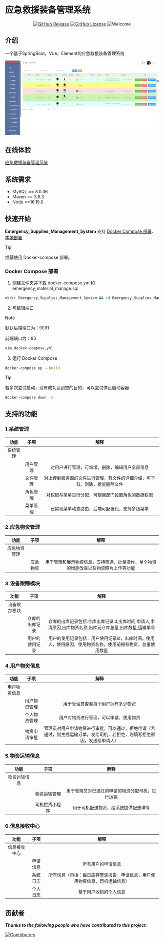 # 应急救援装备管理系统

<div align="center">

[![GitHub Release](https://img.shields.io/github/v/release/Ashesttt/Emergency_Supplies_Management_System)](https://img.shields.io/github/v/release/Ashesttt/Emergency_Supplies_Management_System)
[![GitHub License](https://img.shields.io/github/license/Ashesttt/Emergency_Supplies_Management_System)](https://img.shields.io/github/license/Ashesttt/Emergency_Supplies_Management_System)
![Welcome](https://img.shields.io/badge/contributions-welcome-brightgreen.svg?style=flat)

</div>

## 介绍

一个基于SpringBoot，Vue，Element的应急救援装备管理系统

![show_emergency_system](https://github.com/Ashesttt/Ashesttt.github.io/blob/main/images/show_emergency_system.png?raw=true)



## 在线体验

[应急救援装备管理系统](http://47.92.99.199)

## 系统需求

- MySQL == 8.0.36
- Maven == 3.6.3
- Node ==16.19.0

## 快速开始

**Emergency_Supplies_Management_System**  支持  [Docker Compose 部署](#docker-compose-部署)、[本地部署](./docs/development.md#本地部署)

> [!TIP]
> 推荐使用 Docker-compose 部署。

### Docker Compose 部署 

1. 创建文件夹并下载 docker-compose.yml和emergency_material_manage.sql

```bash
mkdir Emergency_Supplies_Management_System && cd Emergency_Supplies_Management_System && curl -O https://cdn.jsdelivr.net/gh/Ashesttt/Emergency_Supplies_Management_System@Emergency_Material_Manage_System/docker-compose.yml -O https://cdn.jsdelivr.net/gh/Ashesttt/Emergency_Supplies_Management_System@Emergency_Material_Manage_System/emergency_material_manage.sql

```

2. 可编辑端口

> [!NOTE]
> 默认后端端口为：9091
>
> 前端端口为：80

```bash
vim docker-compose.yml
```

3. 运行 Docker Compose

```bash
docker-compose up --build
```
> [!TIP]
>
> 若多次尝试启动，没有成功达到您的目的，可以尝试停止启动容器

```bash
docker-compose down -v
```




## 支持的功能

### 1.系统管理

|   功能   |   子项   |                             解释                             |
| :------: | :------: | :----------------------------------------------------------: |
| 系统管理 |          |                                                              |
|          | 用户管理 |        对用户进行管理，可新增，删除，编辑用户全部信息        |
|          | 文件管理 | 对上传到服务器的文件进行管理，有文件的详细介绍，可下载，删除，批量删除文件 |
|          | 角色管理 |      对权限与菜单进行分配，可根据部门设置角色的数据权限      |
|          | 菜单管理 |        已实现菜单动态路由，后端可配置化，支持多级菜单        |



### 2.应急物资管理

|     功能     |   子项   |                             解释                             |
| :----------: | :------: | :----------------------------------------------------------: |
| 应急物资管理 |          |                                                              |
|              | 应急物资 | 用于管理和展示物资信息，支持筛选、批量操作、单个物资的增删改查以及物资照片上传等功能 |



### 3.设备跟踪模块

|     功能     |      子项      |                             解释                             |
| :----------: | :------------: | :----------------------------------------------------------: |
| 设备跟踪模块 |                |                                                              |
|              | 仓库的出库记录 | 仓库的出库记录包括:仓库出库记录id,出库时间,申请人,申请原因,出库物资名称,出库前仓库总量,出库数星,运输单号 |
|              | 用户的使用记录 | 用户的使用记录包括：用户使用记录id，出库时间，使用人，使用原因，使用物资名称，使用前拥有物资，总量使用数量 |



### 4.用户物资信息

|     功能     |     子项     |                             解释                             |
| :----------: | :----------: | :----------------------------------------------------------: |
| 用户物资信息 |              |                                                              |
|              | 用户物资管理 |              用于管理员查看每个用户拥有多少物资              |
|              | 个人物资管理 |            用户对物资进行管理，可以申请，使用物资            |
|              | 物资申请审批 | 管理员对用户申请物资进行审批，可以通过，拒绝申请（若通过，则生成运输订单，发给司机，若拒绝，则填写拒绝原因，发送给申请人） |





### 5.物资运输信息

|     功能     |      子项      |                       解释                       |
| :----------: | :------------: | :----------------------------------------------: |
| 物资运输信息 |                |                                                  |
|              |  物资运输管理  | 用于管理员对已通过的申请的物资分配司机，进行运输 |
|              | 司机拉货小程序 |       用于司机配送物资，给系统提供配送详情       |



### 6.信息接收中心

|     功能     |   子项   |                             解释                             |
| :----------: | :------: | :----------------------------------------------------------: |
| 信息接收中心 |          |                                                              |
|              | 申请信息 |                      所有用户的申请信息                      |
|              | 系统日志 | 所有信息（包括：每日库存警告报告，申请信息，用户使用物资信息，司机运输信息） |
|              | 个人日志 |                    基于用户收到的个人信息                    |


## 贡献者
***Thanks to the following people who have contributed to this project:***

[![Contributors](https://contrib.rocks/image?repo=Ashesttt/Emergency_Supplies_Management_System)](https://github.com/Ashesttt/Emergency_Supplies_Management_System/graphs/contributors)
